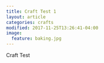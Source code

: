 ```yaml
---
title: Craft Test 1
layout: article
categories: crafts
modified: 2017-11-25T13:26:41-04:00
image:
  feature: baking.jpg
---
```

Craft Test
